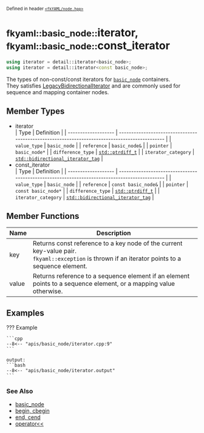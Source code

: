 <small>Defined in header [`<fkYAML/node.hpp>`](https://github.com/fktn-k/fkYAML/blob/develop/include/fkYAML/node.hpp)</small>

# <small>fkyaml::basic_node::</small>iterator, <small>fkyaml::basic_node::</small>const_iterator

```cpp
using iterator = detail::iterator<basic_node>;
using iterator = detail::iterator<const basic_node>;
```

The types of non-const/const iterators for [`basic_node`](index.md) containers.  
They satisfies [LegacyBidirectionalIterator](https://en.cppreference.com/w/cpp/named_req/BidirectionalIterator) and are commonly used for sequence and mapping container nodes.  

## **Member Types**

* iterator  
  | Type                | Definition                                                                                    |
  | ------------------- | --------------------------------------------------------------------------------------------- |
  | `value_type`        | `basic_node`                                                                                  |
  | `reference`         | `basic_node&`                                                                                 |
  | `pointer`           | `basic_node*`                                                                                 |
  | `difference_type`   | [`std::ptrdiff_t`](https://en.cppreference.com/w/cpp/types/ptrdiff_t)                         |
  | `iterator_category` | [`std::bidirectional_iterator_tag`](https://en.cppreference.com/w/cpp/iterator/iterator_tags) |
* const_iterator  
  | Type                | Definition                                                                                    |
  | ------------------- | --------------------------------------------------------------------------------------------- |
  | `value_type`        | `basic_node`                                                                                  |
  | `reference`         | `const basic_node&`                                                                           |
  | `pointer`           | `const basic_node*`                                                                           |
  | `difference_type`   | [`std::ptrdiff_t`](https://en.cppreference.com/w/cpp/types/ptrdiff_t)                         |
  | `iterator_category` | [`std::bidirectional_iterator_tag`](https://en.cppreference.com/w/cpp/iterator/iterator_tags) |

## **Member Functions**

| Name  | Description                                                                                                                                        |
| ----- | -------------------------------------------------------------------------------------------------------------------------------------------------- |
| key   | Returns const reference to a key node of the current key-value pair.<br>`fkyaml::exception` is thrown if an iterator points to a sequence element. |
| value | Returns reference to a sequence element if an element points to a sequence element, or a mapping value otherwise.                                  |

## **Examples**

??? Example

    ```cpp
    --8<-- "apis/basic_node/iterator.cpp:9"
    ```

    output:
    ```bash
    --8<-- "apis/basic_node/iterator.output"
    ```

### **See Also**

* [basic_node](index.md)
* [begin, cbegin](begin.md)
* [end, cend](end.md)
* [operator<<](insertion_operator.md)
